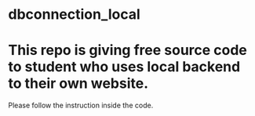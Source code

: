 # dbconnection_local
# This repo is giving free source code to student who uses local backend to their own website.
Please follow the instruction inside the code.
